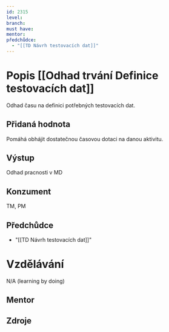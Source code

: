 ```yaml
---
id: 2315
level: 
branch: 
must have: 
mentor: 
předchůdce: 
  - "[[TD Návrh testovacích dat]]"
---
```



# Popis [[Odhad trvání Definice testovacích dat]]
Odhad času na definici potřebných testovacích dat.

## Přidaná hodnota
Pomáhá obhájit dostatečnou časovou dotaci na danou aktivitu.

## Výstup
Odhad pracnosti v MD

## Konzument
TM, PM

## Předchůdce

  - "[[TD Návrh testovacích dat]]"

# Vzdělávání
N/A (learning by doing)

## Mentor


## Zdroje